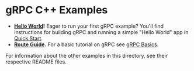 # gRPC C++ Examples

- **[Hello World][]!** Eager to run your first gRPC example? You'll find
  instructions for building gRPC and running a simple "Hello World" app in [Quick Start][].
- **[Route Guide][].** For a basic tutorial on gRPC see [gRPC Basics][].

For information about the other examples in this directory, see their respective
README files.

[grpc basics]: https://grpc.io/docs/languages/cpp/basics
[hello world]: helloworld
[quick start]: https://grpc.io/docs/languages/cpp/quickstart
[route guide]: route_guide
